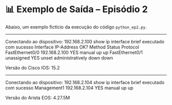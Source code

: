 # 📊 Exemplo de Saída – Episódio 2

Abaixo, um exemplo fictício da execução do código `python_ep2.py`.

---

Conectando ao dispositivo: 192.168.2.100
show ip interface brief executado com sucesso
Interface              IP-Address      OK? Method Status                Protocol
FastEthernet0/0        192.168.2.100   YES manual up                    up
FastEthernet0/1        unassigned      YES unset administratively down down

Versão do Cisco IOS: 15.2

---

Conectando ao dispositivo: 192.168.2.104
show ip interface brief executado com sucesso
Management1            192.168.2.104   YES manual up                    up

Versão do Arista EOS: 4.27.5M
